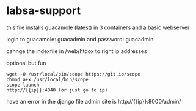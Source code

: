 # labsa-support

this file installs guacamole (latest) in 3 containers and a basic webserver

login to guacamole: guacadmin and password: guacadmin


cahnge the indexfile in /web/htdox to right ip addresses

optional but fun

	wget -O /usr/local/bin/scope https://git.io/scope  
	chmod a+x /usr/local/bin/scope
	scope launch 
	http://{{ip}}:4040 (or just go to ip)

have an error in the django file admin site is http://{{ip}}:8000/admin/
